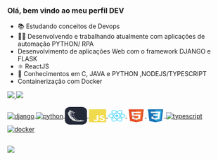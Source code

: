 ### Olá, bem vindo ao meu perfil DEV

- 📚 Estudando conceitos de Devops
- 👨‍💻 Desenvolvendo e trabalhando atualmente com aplicações de automação PYTHON/ RPA
- Desenvolvimento de aplicações Web com o framework DJANGO e FLASK
- ⚛️ ReactJS
- 🤖 Conhecimentos em C, JAVA e PYTHON ,NODEJS/TYPESCRIPT
- Containerização com Docker

<div>
  <a href="https://github.com/danielsantana77">
  <img height="180em" src="https://github-readme-stats.vercel.app/api?username=danielsantana77&show_icons=true&theme=transparent"/>
  <img height="180em" src="https://github-readme-stats.vercel.app/api/top-langs/?username=danielsantana77&layout=compact&langs_count=7&theme=transparent"/>
</div>


  <div style="display: inline_block"><br>
  <img align='center' alt="django" height="40" width="50" src="https://cdn.jsdelivr.net/gh/devicons/devicon/icons/django/django-plain-wordmark.svg" />
  <img align='center' alt="python" height="40" width="40" src= "https://img.icons8.com/color/344/python--v1.png](https://img.icons8.com/fluency/344/python.png">
  <img align='center' alt="flask" height="40" width="50"  src="https://github.com/tandpfun/skill-icons/blob/main/icons/Flask-Dark.svg" />   
  <img align="center" alt="Rafa-Js" height="30" width="40" src="https://raw.githubusercontent.com/devicons/devicon/master/icons/javascript/javascript-plain.svg">  
  <img align="center" alt="Rafa-React" height="30" width="40" src="https://raw.githubusercontent.com/devicons/devicon/master/icons/react/react-original.svg">
  <img align="center" alt="Rafa-HTML" height="30" width="40" src="https://raw.githubusercontent.com/devicons/devicon/master/icons/html5/html5-original.svg">
  <img align="center" alt="Rafa-CSS" height="30" width="40" src="https://raw.githubusercontent.com/devicons/devicon/master/icons/css3/css3-original.svg">
   <img align='center' alt="typescript" height="40" width="40" src= "https://img.icons8.com/color/344/typescript.png">
   <img align='center' alt="docker" height="40" width="40"  src="https://cdn.jsdelivr.net/gh/devicons/devicon/icons/docker/docker-plain-wordmark.svg" />
          

  
</div>
  
 ##
  <div>

  <a href="https://www.linkedin.com/in/danieldeoliv/" target="_blank"><img src="https://img.shields.io/badge/-LinkedIn-%230077B5?style=for-the-badge&logo=linkedin&logoColor=white" target="_blank"></a>  
  

  
  </div>
  

